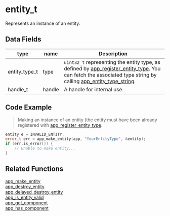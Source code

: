 # entity_t

Represents an instance of an entity.

## Data Fields

type | name | Description
--- | --- | ---
entity_type_t | type | `uint32_t` representing the entity type, as defined by [app_register_entity_type](https://github.com/RandyGaul/cute_framework/blob/master/doc/ecs/app_register_entity_type.md). You can fetch the associated type string by calling [app_entity_type_string](https://github.com/RandyGaul/cute_framework/blob/master/doc/ecs/app_entity_type_string.md).
handle_t | handle | A handle for internal use.

## Code Example

> Making an instance of an entity (the entity must have been already registered with [app_register_entity_type](https://github.com/RandyGaul/cute_framework/blob/master/doc/ecs/app_register_entity_type.md).

```cpp
entity e = INVALID_ENTITY;
error_t err = app_make_entity(app, "YourEntityType", &entity);
if (err.is_error()) {
	// Unable to make entity...
}
```

## Related Functions

[app_make_entity](https://github.com/RandyGaul/cute_framework/tree/master/doc/ecs/app_make_entity.md)  
[app_destroy_entity](https://github.com/RandyGaul/cute_framework/tree/master/doc/ecs/app_destroy_entity.md)  
[app_delayed_destroy_entity](https://github.com/RandyGaul/cute_framework/tree/master/doc/ecs/app_delayed_destroy_entity.md)  
[app_is_entity_valid](https://github.com/RandyGaul/cute_framework/tree/master/doc/ecs/app_is_entity_valid.md)  
[app_get_component](https://github.com/RandyGaul/cute_framework/tree/master/doc/ecs/app_get_component.md)  
[app_has_component](https://github.com/RandyGaul/cute_framework/tree/master/doc/ecs/app_has_component.md)  
